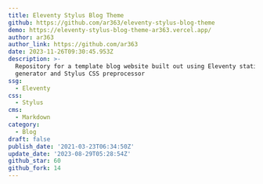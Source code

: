 ```yaml
---
title: Eleventy Stylus Blog Theme
github: https://github.com/ar363/eleventy-stylus-blog-theme
demo: https://eleventy-stylus-blog-theme-ar363.vercel.app/
author: ar363
author_link: https://github.com/ar363
date: 2023-11-26T09:30:45.953Z
description: >-
  Repository for a template blog website built out using Eleventy static site
  generator and Stylus CSS preprocessor
ssg:
  - Eleventy
css:
  - Stylus
cms:
  - Markdown
category:
  - Blog
draft: false
publish_date: '2021-03-23T06:34:50Z'
update_date: '2023-08-29T05:28:54Z'
github_star: 60
github_fork: 14
---
```

